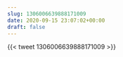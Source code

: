 ```yaml
---
slug: 1306006639888171009
date: 2020-09-15 23:07:02+00:00
draft: false
---
```


{{< tweet 1306006639888171009 >}}
